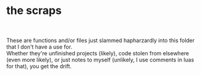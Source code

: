 # the scraps
<br/><br/>
These are functions and/or files just slammed hapharzardly into this folder that I don't have a use for.<br/>
Whether they're unfinished projects (likely), code stolen from elsewhere (even more likely), or just notes to myself (unlikely, I use comments in luas for that), you get the drift.